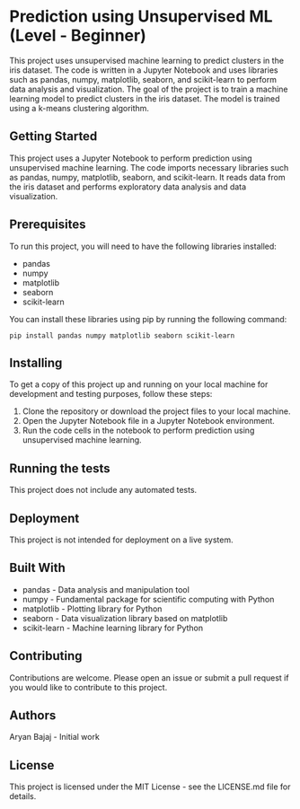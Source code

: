 # Prediction using Unsupervised ML (Level - Beginner)

This project uses unsupervised machine learning to predict clusters in the iris dataset. The code is written in a Jupyter Notebook and uses libraries such as pandas, numpy, matplotlib, seaborn, and scikit-learn to perform data analysis and visualization. The goal of the project is to train a machine learning model to predict clusters in the iris dataset. The model is trained using a k-means clustering algorithm.

## Getting Started

This project uses a Jupyter Notebook to perform prediction using unsupervised machine learning. The code imports necessary libraries such as pandas, numpy, matplotlib, seaborn, and scikit-learn. It reads data from the iris dataset and performs exploratory data analysis and data visualization.

## Prerequisites

To run this project, you will need to have the following libraries installed:

- pandas
- numpy
- matplotlib
- seaborn
- scikit-learn

You can install these libraries using pip by running the following command:

```
pip install pandas numpy matplotlib seaborn scikit-learn
```

## Installing

To get a copy of this project up and running on your local machine for development and testing purposes, follow these steps:

1. Clone the repository or download the project files to your local machine.
2. Open the Jupyter Notebook file in a Jupyter Notebook environment.
3. Run the code cells in the notebook to perform prediction using unsupervised machine learning.

## Running the tests

This project does not include any automated tests.

## Deployment

This project is not intended for deployment on a live system.

## Built With

- pandas - Data analysis and manipulation tool
- numpy - Fundamental package for scientific computing with Python
- matplotlib - Plotting library for Python
- seaborn - Data visualization library based on matplotlib
- scikit-learn - Machine learning library for Python

## Contributing

Contributions are welcome. Please open an issue or submit a pull request if you would like to contribute to this project.

## Authors

Aryan Bajaj - Initial work

## License

This project is licensed under the MIT License - see the LICENSE.md file for details.
